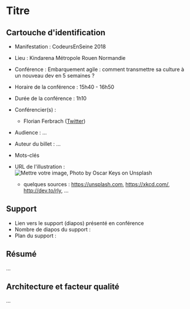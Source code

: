 # Titre

## Cartouche d'identification

 - Manifestation : CodeursEnSeine 2018
 - Lieu : Kindarena Métropole Rouen Normandie
 - Conférence : Embarquement agile : comment transmettre sa culture à un nouveau dev en 5 semaines ?
 - Horaire de la conférence : 15h40 - 16h50
 - Durée de la conférence : 1h10
 - Conférencier(s) :
   - Florian Ferbrach ([Twitter](https://twitter.com/fferbach))
   
 - Audience : ...
 - Auteur du billet : ...
 - Mots-clés
 - URL de l'illustration : ![Mettre votre image, Photo by Oscar Keys on Unsplash](oscar-keys-58399-unsplash.jpg)
   - quelques sources : https://unsplash.com, https://xkcd.com/, http://dev.to/rly, ...

## Support
 - Lien vers le support (diapos) présenté en conférence
 - Nombre de diapos du support :
 - Plan du support :

## Résumé
...

## Architecture et facteur qualité
...
